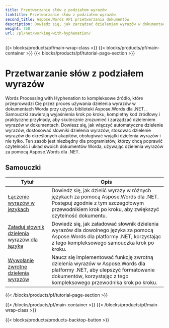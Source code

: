 ```yaml
---
title: Przetwarzanie słów z podziałem wyrazów
linktitle: Przetwarzanie słów z podziałem wyrazów
second_title: Aspose.Words API przetwarzania dokumentów
description: Dowiedz się, jak zarządzać dzieleniem wyrazów w dokumentach Word za pomocą Aspose.Words dla .NET. Zawiera kompletne samouczki i praktyczne przykłady.
weight: 750
url: /pl/net/working-with-hyphenation/
---
```


{{< blocks/products/pf/main-wrap-class >}}
{{< blocks/products/pf/main-container >}}
{{< blocks/products/pf/tutorial-page-section >}}

# Przetwarzanie słów z podziałem wyrazów

Words Processing with Hyphenation to kompleksowe źródło, które przeprowadzi Cię przez proces używania dzielenia wyrazów w dokumentach Worda przy użyciu biblioteki Aspose.Words dla .NET. . Samouczki zawierają wyjaśnienia krok po kroku, kompletny kod źródłowy i praktyczne przykłady, aby skutecznie zrozumieć i zarządzać dzieleniem wyrazów w dokumentach. Dowiesz się, jak włączyć automatyczne dzielenie wyrazów, dostosować słowniki dzielenia wyrazów, stosować dzielenie wyrazów do określonych akapitów, obsługiwać wyjątki dzielenia wyrazów i nie tylko. Ten zasób jest niezbędny dla programistów, którzy chcą poprawić czytelność i układ swoich dokumentów Worda, używając dzielenia wyrazów za pomocą Aspose.Words dla .NET.

 ## Samouczki
| Tytuł | Opis |
| --- | --- |
| [Łączenie wyrazów w językach](./hyphenate-words-of-languages/) | Dowiedz się, jak dzielić wyrazy w różnych językach za pomocą Aspose.Words dla .NET. Postępuj zgodnie z tym szczegółowym przewodnikiem krok po kroku, aby zwiększyć czytelność dokumentu. |
| [Załaduj słownik dzielenia wyrazów dla języka](./load-hyphenation-dictionary-for-language/) | Dowiedz się, jak załadować słownik dzielenia wyrazów dla dowolnego języka za pomocą Aspose.Words dla platformy .NET, korzystając z tego kompleksowego samouczka krok po kroku. |
| [Wywołanie zwrotne dzielenia wyrazów](./hyphenation-callback/) | Naucz się implementować funkcję zwrotną dzielenia wyrazów w Aspose.Words dla platformy .NET, aby ulepszyć formatowanie dokumentów, korzystając z tego kompleksowego przewodnika krok po kroku. |
{{< /blocks/products/pf/tutorial-page-section >}}

{{< /blocks/products/pf/main-container >}}
{{< /blocks/products/pf/main-wrap-class >}}

{{< blocks/products/products-backtop-button >}}
